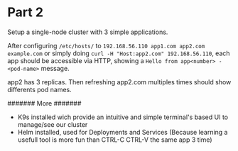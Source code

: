 # Part 2

Setup a single-node cluster with 3 simple applications.

After configuring `/etc/hosts/` to `192.168.56.110 app1.com app2.com example.com` or simply doing `curl -H "Host:app2.com" 192.168.56.110`, each app should be accessible via HTTP, showing a `Hello from app<number> - <pod-name>` message.

app2 has 3 replicas. Then refreshing app2.com multiples times should show differents pod names.

####### More #######

* K9s installed wich provide an intuitive and simple terminal's based UI to manage/see our cluster
* Helm installed, used for Deployments and Services (Because learning a usefull tool is more fun than CTRL-C CTRL-V the same app 3 time)
